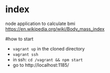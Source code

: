 # index

node application to calculate bmi https://en.wikipedia.org/wiki/Body_mass_index

#how to start
- `vagrant up` in the cloned directory
- `vagrant ssh`
- in ssh: `cd /vagrant && npm start`
- go to http://localhost:1185/